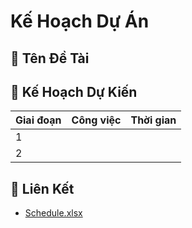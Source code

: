 # Kế Hoạch Dự Án

## 🎯 Tên Đề Tài

## 📅 Kế Hoạch Dự Kiến

| Giai đoạn | Công việc | Thời gian |
| --------- | --------- | --------- |
| 1         |           |           |
| 2         |           |           |

## 📂 Liên Kết

- [Schedule.xlsx](schedule.xlsx)
